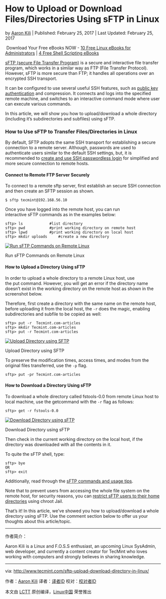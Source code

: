 How to Upload or Download Files/Directories Using sFTP in Linux
============================================================

by [Aaron Kili][9] | Published: February 25, 2017 | Last Updated: February 25, 2017

 Download Your Free eBooks NOW - [10 Free Linux eBooks for Administrators][10] | [4 Free Shell Scripting eBooks][11]

[sFTP (secure File Transfer Program)][1] is a secure and interactive file transfer program, which works in a similar way as FTP (File Transfer Protocol). However, sFTP is more secure than FTP; it handles all operations over an encrypted SSH transport.

It can be configured to use several useful SSH features, such as [public key authentication][2] and compression. It connects and logs into the specified remote machine, and switches to an interactive command mode where user can execute various commands.

In this article, we will show you how to upload/download a whole directory (including it’s subdirectories and subfiles) using sFTP.

### How to Use sFTP to Transfer Files/Directories in Linux

By default, SFTP adopts the same SSH transport for establishing a secure connection to a remote server. Although, passwords are used to authenticate users similar to the default SSH settings, but, it is recommended to [create and use SSH passwordless login][3] for simplified and more secure connection to remote hosts.

#### Connect to Remote FTP Server Securely

To connect to a remote sftp server, first establish an secure SSH connection and then create an SFTP session as shown.

```
$ sftp tecmint@192.168.56.10
```

Once you have logged into the remote host, you can run interactive sFTP commands as in the examples below:

```
sftp> ls			#list directory 
sftp> pwd			#print working directory on remote host
sftp> lpwd			#print working directory on local host
sftp> mkdir uploads		#create a new directory
```
[
 ![Run sFTP Commands on Remote Linux](http://www.tecmint.com/wp-content/uploads/2017/02/Run-sFTP-Commands-on-Remote-Linux.png) 
][4]

Run sFTP Commands on Remote Linux

#### How to Upload a Directory Using sFTP

In order to upload a whole directory to a remote Linux host, use the put command. However, you will get an error if the directory name doesn’t exist in the working directory on the remote host as shown in the screenshot below.

Therefore, first create a directory with the same name on the remote host, before uploading it from the local host, the `-r` does the magic, enabling subdirectories and subfile to be copied as well:

```
sftp> put -r  Tecmint.com-articles
sftp> mkdir Tecmint.com-articles
sftp> put -r Tecmint.com-articles
```
[
 ![Upload Directory using SFTP](http://www.tecmint.com/wp-content/uploads/2017/02/Upload-Directory-using-SFTP.png) 
][5]

Upload Directory using SFTP

To preserve the modification times, access times, and modes from the original files transferred, use the `-p` flag.

```
sftp> put -pr Tecmint.com-articles
```

#### How to Download a Directory Using sFTP

To download a whole directory called fstools-0.0 from remote Linux host to local machine, use the getcommand with the `-r` flag as follows:

```
sftp> get -r fstools-0.0
```
[
 ![Download Directory using sFTP](http://www.tecmint.com/wp-content/uploads/2017/02/Download-Directory-using-sFTP.png) 
][6]

Download Directory using sFTP

Then check in the current working directory on the local host, if the directory was downloaded with all the contents in it.

To quite the sFTP shell, type:

```
sftp> bye
OR
sftp> exit
```

Additionally, read through the [sFTP commands and usage tips][7].

Note that to prevent users from accessing the whole file system on the remote host, for security reasons, you can [restrict sFTP users to their home directories][8] using chroot Jail.

That’s it! In this article, we’ve showed you how to upload/download a whole directory using sFTP. Use the comment section below to offer us your thoughts about this article/topic.

--------------------------------------------------------------------------------


作者简介：

Aaron Kili is a Linux and F.O.S.S enthusiast, an upcoming Linux SysAdmin, web developer, and currently a content creator for TecMint who loves working with computers and strongly believes in sharing knowledge.

--------------------------------------------------------------------------------

via: http://www.tecmint.com/sftp-upload-download-directory-in-linux/

作者：[Aaron Kili][a]
译者：[译者ID](https://github.com/译者ID)
校对：[校对者ID](https://github.com/校对者ID)

本文由 [LCTT](https://github.com/LCTT/TranslateProject) 原创编译，[Linux中国](https://linux.cn/) 荣誉推出

[a]:http://www.tecmint.com/author/aaronkili/

[1]:http://www.tecmint.com/sftp-command-examples/
[2]:http://www.tecmint.com/ssh-passwordless-login-using-ssh-keygen-in-5-easy-steps/
[3]:http://www.tecmint.com/ssh-passwordless-login-using-ssh-keygen-in-5-easy-steps/
[4]:http://www.tecmint.com/wp-content/uploads/2017/02/Run-sFTP-Commands-on-Remote-Linux.png
[5]:http://www.tecmint.com/wp-content/uploads/2017/02/Upload-Directory-using-SFTP.png
[6]:http://www.tecmint.com/wp-content/uploads/2017/02/Download-Directory-using-sFTP.png
[7]:http://www.tecmint.com/sftp-command-examples/
[8]:http://www.tecmint.com/restrict-sftp-user-home-directories-using-chroot/
[9]:http://www.tecmint.com/author/aaronkili/
[10]:http://www.tecmint.com/10-useful-free-linux-ebooks-for-newbies-and-administrators/
[11]:http://www.tecmint.com/free-linux-shell-scripting-books/
